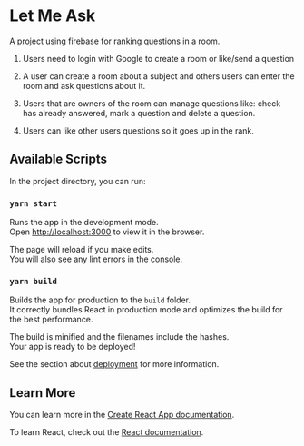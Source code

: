 # Let Me Ask

A project using firebase for ranking questions in a room.

1. Users need to login with Google to create a room or like/send a question

1. A user can create a room about a subject and others users can enter the room and ask questions about it.

1. Users that are owners of the room can manage questions like: check has already answered, mark a question and delete a question.

1. Users can like other users questions so it goes up in the rank.

## Available Scripts

In the project directory, you can run:

### `yarn start`

Runs the app in the development mode.\
Open [http://localhost:3000](http://localhost:3000) to view it in the browser.

The page will reload if you make edits.\
You will also see any lint errors in the console.

### `yarn build`

Builds the app for production to the `build` folder.\
It correctly bundles React in production mode and optimizes the build for the best performance.

The build is minified and the filenames include the hashes.\
Your app is ready to be deployed!

See the section about [deployment](https://facebook.github.io/create-react-app/docs/deployment) for more information.

## Learn More

You can learn more in the [Create React App documentation](https://facebook.github.io/create-react-app/docs/getting-started).

To learn React, check out the [React documentation](https://reactjs.org/).
